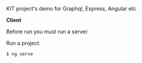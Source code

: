KIT project's demo for Graphql, Express, Angular etc

**Client**

Before run you must run a server.

Run a project:

```
$ ng serve
```